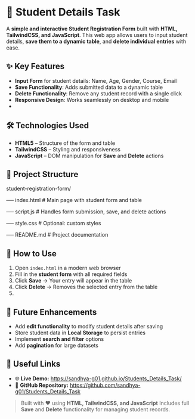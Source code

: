 # 📝 Student Details Task

A **simple and interactive Student Registration Form** built with **HTML, TailwindCSS, and JavaScript**.
This web app allows users to input student details, **save them to a dynamic table**, and **delete individual entries** with ease.

## ✨ Key Features

* **Input Form** for student details: Name, Age, Gender, Course, Email
* **Save Functionality**: Adds submitted data to a dynamic table
* **Delete Functionality**: Remove any student record with a single click
* **Responsive Design**: Works seamlessly on desktop and mobile
* 
## 🛠 Technologies Used

* **HTML5** – Structure of the form and table
* **TailwindCSS** – Styling and responsiveness
* **JavaScript** – DOM manipulation for **Save** and **Delete** actions
  
## 📂 Project Structure

student-registration-form/

── index.html       # Main page with student form and table

── script.js        # Handles form submission, save, and delete actions

── style.css        # Optional: custom styles

── README.md        # Project documentation

## 🚀 How to Use

1. Open `index.html` in a modern web browser
2. Fill in the **student form** with all required fields
3. Click **Save** → Your entry will appear in the table
4. Click **Delete** → Removes the selected entry from the table
5. 
## 🔧 Future Enhancements

* Add **edit functionality** to modify student details after saving
* Store student data in **Local Storage** to persist entries
* Implement **search and filter** options
* Add **pagination** for large datasets

## 🔗 Useful Links

* 🌐 **Live Demo:** https://sandhya-g01.github.io/Students_Details_Task/
* 📁 **GitHub Repository:** https://github.com/sandhya-g01/Students_Details_Task

> Built with ❤️ using **HTML, TailwindCSS, and JavaScript**
> Includes full **Save** and **Delete** functionality for managing student records.
